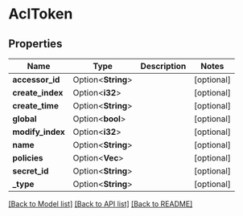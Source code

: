 # AclToken

## Properties

Name | Type | Description | Notes
------------ | ------------- | ------------- | -------------
**accessor_id** | Option<**String**> |  | [optional]
**create_index** | Option<**i32**> |  | [optional]
**create_time** | Option<**String**> |  | [optional]
**global** | Option<**bool**> |  | [optional]
**modify_index** | Option<**i32**> |  | [optional]
**name** | Option<**String**> |  | [optional]
**policies** | Option<**Vec<String>**> |  | [optional]
**secret_id** | Option<**String**> |  | [optional]
**_type** | Option<**String**> |  | [optional]

[[Back to Model list]](../README.md#documentation-for-models) [[Back to API list]](../README.md#documentation-for-api-endpoints) [[Back to README]](../README.md)


